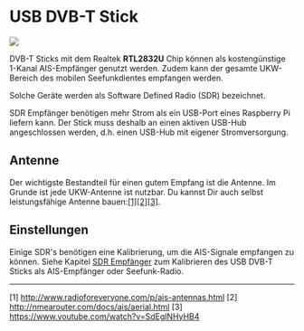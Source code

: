 # USB DVB-T Stick


![](../en/sdr.png)

DVB-T Sticks mit dem Realtek **RTL2832U** Chip können als kostengünstige 1-Kanal AIS-Empfänger genutzt werden. Zudem kann der gesamte UKW-Bereich des mobilen Seefunkdientes empfangen werden.

Solche Geräte werden als Software Defined Radio (SDR) bezeichnet.

SDR Empfänger benötigen mehr Strom als ein USB-Port eines Raspberry Pi liefern kann. Der Stick muss deshalb an einen aktiven USB-Hub angeschlossen werden, d.h. einen USB-Hub mit eigener Stromversorgung.

## Antenne

Der wichtigste Bestandteil für einen gutem Empfang ist die Antenne. Im Grunde ist jede UKW-Antenne ist nutzbar. Du kannst Dir auch selbst leistungsfähige Antenne bauen:[[1]](http://www.radioforeveryone.com/p/ais-antennas.html)[[2]](http://nmearouter.com/docs/ais/aerial.html)[[3]](https://www.youtube.com/watch?v=SdEglNHyHB4).



## Einstellungen

Einige SDR's benötigen eine Kalibrierung, um die AIS-Signale empfangen zu können. Siehe Kapitel [SDR Empfänger](/sdr-receiver.md) zum Kalibrieren des USB DVB-T Sticks als AIS-Empfänger oder Seefunk-Radio.

---

[1] http://www.radioforeveryone.com/p/ais-antennas.html [2] http://nmearouter.com/docs/ais/aerial.html [3] https://www.youtube.com/watch?v=SdEglNHyHB4

